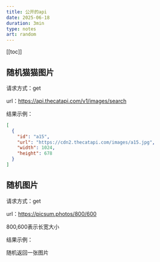 ```yaml
---
title: 公开的api
date: 2025-06-18
duration: 3min
type: notes
art: random
---
```


[[toc]]

## 随机猫猫图片

请求方式：get

url：https://api.thecatapi.com/v1/images/search

结果示例：

```json
[
  {
    "id": "a15",
    "url": "https://cdn2.thecatapi.com/images/a15.jpg",
    "width": 1024,
    "height": 678
  }
]
```
## 随机图片

请求方式：get

url：https://picsum.photos/800/600

800,600表示长宽大小

结果示例：

随机返回一张图片



